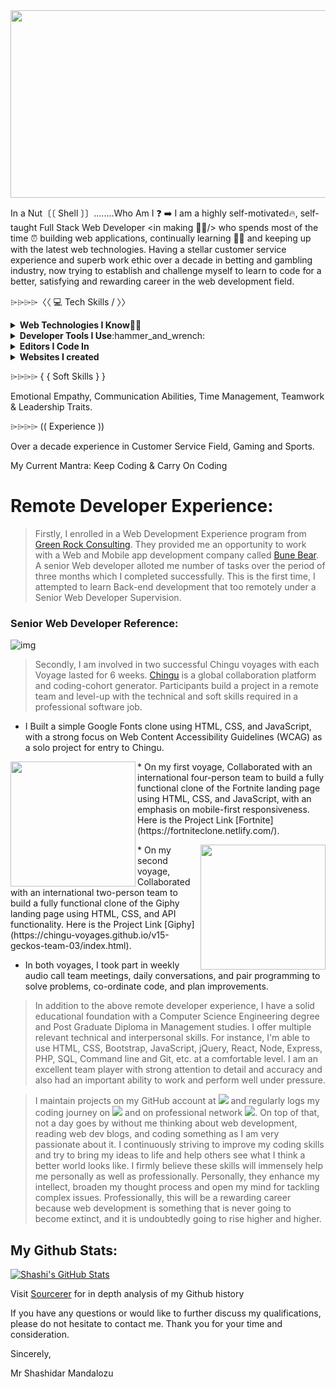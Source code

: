 <img src="https://i.imgur.com/eTDQTkh.png" width="1000" height="300">

In a Nut〔〔 Shell 〕〕........Who Am I ❓
➡️ I am a highly self-motivated🔥, self-taught Full Stack Web Developer <in making 🧑‍💻/> who spends most of the time ⏰ building web applications, continually learning 🙇‍♂️ and keeping up with the latest web technologies. Having a stellar customer service experience and superb work ethic over a decade in betting and gambling industry, now trying to establish and challenge myself to learn to code for a better, satisfying and rewarding career in the web development field.

⌲⌲⌲⌲〈〈 💻 Tech Skills / 〉〉
<details>
 <summary><strong>Web Technologies I Know</strong>👨‍💻</summary> 
 <p><em>HTML5, CSS3, Bootstrap4, JavaScript Inc ES6, JQuery, React, Node, PHP, MySQL, Web Design, UI/UX and Wordpress.</em></p>
</details>

<details>
 <summary><strong>Developer Tools I Use</strong>:hammer_and_wrench:</summary>
 <p><em>Git, NPM, Yarn, Babel, Webpack, Gulp.js, Figma for Interactive Design and Command Line Terminal etc.</em></p>
</details>

<details>
 <summary><strong>Editors I Code In</strong></summary>
  <p><em>Visual Studio Code, Atom, Brackets.</em></p>
 </details>
 
 <details>
 <summary><strong>Websites I created</strong></summary>
 <ul>
  <li><a href="http://ajaxistic.co.uk/">Ajaxistic</a></li>
  <li><a href="https://fortniteclone.netlify.com/">Fortnite Clone</a></li>
  <li><a href="https://chingu-voyages.github.io/v15-geckos-team-03/index.html">Giphy Clone</a></li>
  <li><a href="https://taxi-service.netlify.app/index.html">Taxi Service Company</a></li>
  <li><a href="https://sasigit7.github.io/omnifood/">Omnifood-Food Ordering Website</a></li>
  <li><a href="https://sasigit7.github.io/ColmarAcademy/">Colmar Academy</a></li>
  <li><a href="https://fcc-project-technical-documentation.netlify.app/">Technical Documentation</a></li>
  <li><a href="https://chingupreworktier2v15.netlify.app/">Google Fonts</a></li>
  <li><a href="https://sasigit7.github.io/Pac-Man/">Pac-Man Game</a></li>
  <li><a href="https://github.com/sasigit7?tab=repositories">Check My Github Repos for many more projects</a></li>
 </ul>
 </details>
  
⌲⌲⌲⌲ { { Soft Skills } }

Emotional Empathy, Communication Abilities, Time Management, Teamwork & Leadership Traits.

⌲⌲⌲⌲ (( Experience ))

Over a decade experience in Customer Service Field, Gaming and Sports.

My Current Mantra: Keep Coding & Carry On Coding


# Remote Developer Experience:  
>Firstly, I enrolled in a Web Development Experience program from [Green Rock Consulting](https://www.greenrockconsulting.co.uk/index.php). They provided me an opportunity to work with a Web and Mobile app development company called [Bune Bear](http://bunebear.com). A senior Web developer alloted me number of tasks over the period of three months which I completed successfully. This is the first time, I attempted to learn Back-end development that too remotely under a Senior Web Developer Supervision.  
### Senior Web Developer Reference: 
![img](https://i.imgur.com/4M4zcsq.png)

>Secondly, I am involved in two successful Chingu voyages with each Voyage lasted for 6 weeks. [Chingu](https://www.chingu.io/) is a global collaboration platform and coding-cohort generator. Participants build a project in a remote team and level-up with the technical and soft skills required in a professional software job.

* I Built a simple Google Fonts clone using HTML, CSS, and JavaScript, with a strong focus on Web Content Accessibility Guidelines (WCAG) as a solo project for entry to Chingu.
 
<p>
<img align="left" width="200" height="200" src="https://i.imgur.com/mpJ980L.png"> 
* On my first voyage, Collaborated with an international four-person team to build a fully functional clone of the Fortnite landing page using HTML, CSS, and JavaScript, with an emphasis on mobile-first responsiveness. Here is the Project Link [Fortnite](https://fortniteclone.netlify.com/).
</p>

<p>
<img align="right" width="200" height="200" src="https://i.imgur.com/3mQL29b.jpg">
* On my second voyage, Collaborated with an international two-person team to build a fully functional clone of the Giphy landing page using HTML, CSS, and API functionality. Here is the Project Link [Giphy](https://chingu-voyages.github.io/v15-geckos-team-03/index.html).
</p> 
 
* In both voyages, I took part in weekly audio call team meetings, daily conversations, and pair programming to solve problems, co-ordinate code, and plan improvements.

> In addition to the above remote developer experience, I have a solid educational foundation with a Computer Science Engineering degree and Post Graduate Diploma in Management studies. I offer multiple relevant technical and interpersonal skills. For instance, I'm able to use HTML, CSS, Bootstrap, JavaScript, jQuery, React, Node, Express, PHP, SQL, Command line and Git, etc. at a comfortable level. I am an excellent team player with strong attention to detail and accuracy and also had an important ability to work and perform well under pressure.

>I maintain projects on my GitHub account at <a href="https://github.com/sasigit7"><img src="https://img.shields.io/badge/github-%23181717.svg?&style=for-the-badge&logo=github&logoColor=white"/></a> and regularly logs my coding journey on 
<a href="https://twitter.com/ShashiWebDev"><img src="https://img.shields.io/badge/twitter-%231DA1F2.svg?&style=for-the-badge&logo=twitter&logoColor=white"/></a> and on professional network <a href="https://www.linkedin.com/in/shashi-m-0a3b8244/"><img src="https://img.shields.io/badge/linkedin-%230077B5.svg?&style=for-the-badge&logo=linkedin&logoColor=white"/></a>. 
On top of that, not a day goes by without me thinking about web development, reading web dev blogs, and coding something as I am very passionate about it. I continuously striving to improve my coding skills and try to bring my ideas to life and help others see what I think a better world looks like. I firmly believe these skills will immensely help me personally as well as professionally. Personally, they enhance my intellect, broaden my thought process and open my mind for tackling complex issues. Professionally, this will be a rewarding career because web development is something that is never going to become extinct, and it is undoubtedly going to rise higher and higher.

## My Github Stats: 
[![Shashi's GitHub Stats](https://github-readme-stats.vercel.app/api?username=sasigit7&include_all_commits=true&show_icons=true&theme=tokyonight)](https://github.com/sasigit7)
  <p>Visit <a href="https://sourcerer.io/sasigit7" target="_blank">Sourcerer</a> for in depth analysis of my Github history</p>

If you have any questions or would like to further discuss my qualifications, please do not hesitate to contact me. Thank you for your time and consideration.

Sincerely,

Mr Shashidar Mandalozu

<!--
**sasigit7/sasigit7** is a ✨ _special_ ✨ repository because its `README.md` (this file) appears on your GitHub profile.
-->
